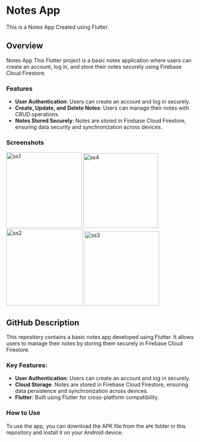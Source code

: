 # Notes App

This is a Notes App Created using Flutter.

## Overview

Notes App
This Flutter project is a basic notes application where users can create an account, log in, and store their notes securely using Firebase Cloud Firestore.

### Features

- **User Authentication**: Users can create an account and log in securely.
- **Create, Update, and Delete Notes**: Users can manage their notes with CRUD operations.
- **Notes Stored Securely**: Notes are stored in Firebase Cloud Firestore, ensuring data security and synchronization across devices.

### Screenshots

<img width="202" alt="ss1" src="https://github.com/ArunKarthikAnandKumar/Flutter-Notes-App/assets/137405963/b23c3f12-03a5-4d96-bbc7-ef52ce226fa0">
<img width="199" alt="ss4" src="https://github.com/ArunKarthikAnandKumar/Flutter-Notes-App/assets/137405963/8d44c333-174e-44dd-bfbc-0ab6f49f7c6c">
<img width="205" alt="ss2" src="https://github.com/ArunKarthikAnandKumar/Flutter-Notes-App/assets/137405963/97fc18a9-91e4-4e83-b407-9e177873421b">
<img width="199" alt="ss3" src="https://github.com/ArunKarthikAnandKumar/Flutter-Notes-App/assets/137405963/2b9bef52-4e10-4792-a436-4ca8c7ac7d16">


## GitHub Description
This repository contains a basic notes app developed using Flutter. It allows users to manage their notes by storing them securely in Firebase Cloud Firestore.

### Key Features:

- **User Authentication**: Users can create an account and log in securely.
- **Cloud Storage**: Notes are stored in Firebase Cloud Firestore, ensuring data persistence and synchronization across devices.
- **Flutter**: Built using Flutter for cross-platform compatibility.

### How to Use

To use the app, you can download the APK file from the `APK` folder in this repository and install it on your Android device.

